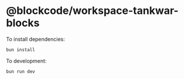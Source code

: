 # @blockcode/workspace-tankwar-blocks

To install dependencies:

```bash
bun install
```

To development:

```bash
bun run dev
```
